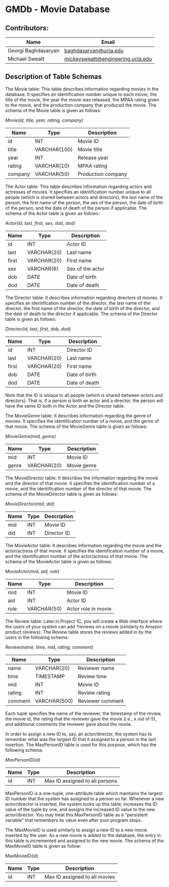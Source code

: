 GMDb - Movie Database
=====================

Contributors:
-------------
| Name                | Email                             |
| ----                | -----                             |
| Georgi Baghdasaryan | baghdasaryan@ucla.edu             |
| Michael Sweatt      | mickeysweatt@engineering.ucla.edu |

Description of Table Schemas
----------------------------
The Movie table: This table describes information regarding movies in the
database. It specifies an identification number unique to each movie, the title
of the movie, the year the movie was released, the MPAA rating given to the
movie, and the production company that produced the movie. The schema of the
Movie table is given as follows:

*Movie(id, title, year, rating, company)*

| Name    | Type         | Description        |
| ----    | ----         | -----------        |
| id      | INT          | Movie ID           |
| title   | VARCHAR(100) | Movie title        |
| year    | INT          | Release year       |
| rating  | VARCHAR(10)  | MPAA rating        |
| company | VARCHAR(50)  | Production company |

The Actor table: This table describes information regarding actors and actresses
of movies. It specifies an identification number unique to all people (which is
shared between actors and directors), the last name of the person, the first
name of the person, the sex of the person, the date of birth of the person, and
the date of death of the person if applicable. The schema of the Actor table is
given as follows:

*Actor(id, last, first, sex, dob, dod)*

| Name  | Type        | Description      |
| ----  | ----        | -----------      |
| id    | INT         | Actor ID         |
| last  | VARCHAR(20) | Last name        |
| first | VARCHAR(20) | First name       |
| sex   | VARCHAR(6)  | Sex of the actor |
| dob   | DATE        | Date of birth    |
| dod   | DATE        | Date of death    |

The Director table: It describes information regarding directors of movies. It
specifies an identification number of the director, the last name of the
director, the first name of the director, the date of birth of the director, and
the date of death to the director if applicable. The schema of the Director
table is given as follows:

*Director(id, last, first, dob, dod)*

| Name  | Type        | Description   |
| ----  | ----        | -----------   |
| id    | INT         | Director ID   |
| last  | VARCHAR(20) | Last name     |
| first | VARCHAR(20) | First name    |
| dob   | DATE        | Date of birth |
| dod   | DATE        | Date of death |

Note that the ID is unique to all people (which is shared between actors and
directors). That is, if a person is both an actor and a director, the person
will have the same ID both in the Actor and the Director table.

The MovieGenre table: It describes information regarding the genre of movies. It
specifies the identification number of a movie, and the genre of that movie. The
schema of the MovieGenre table is given as follows:

*MovieGenre(mid, genre)*

| Name  | Type        | Description |
| ----  | ----        | ----------- |
| mid   | INT         | Movie ID    |
| genre | VARCHAR(20) | Movie genre |

The MovieDirector table: It describes the information regarding the movie and
the director of that movie. It specifies the identification number of a movie,
and the identification number of the director of that movie. The schema of the
MovieDirector table is given as follows:

*MovieDirector(mid, did)*

| Name | Type | Description |
| ---- | ---- | ----------- |
| mid  | INT  | Movie ID    |
| did  | INT  | Director ID |

The MovieActor table: It describes information regarding the movie and the
actor/actress of that movie. It specifies the identification number of a movie,
and the identification number of the actor/actress of that movie. The schema of
the MovieActor table is given as follows:

*MovieActor(mid, aid, role)*

| Name | Type        | Description         |
| ---- | ----        | -----------         |
| mid  | INT         | Movie ID            |
| aid  | INT         | Actor ID            |
| role | VARCHAR(50) | Actor role in movie |

The Review table: Later in Project 1C, you will create a Web interface where the
users of your system can add ?reviews  on a movie (similarly to Amazon product
reviews). The Review table stores the reviews added in by the users in the
following schema:

*Review(name, time, mid, rating, comment)*

| Name    | Type         | Description      |
| ----    | ----         | -----------      |
| name    | VARCHAR(20)  | Reviewer name    |
| time    | TIMESTAMP    | Review time      |
| mid     | INT          | Movie ID         |
| rating  | INT          | Review rating    |
| comment | VARCHAR(500) | Reviewer comment |

Each tuple specifies the name of the reviewer, the timestamp of the review, the
movie id, the rating that the reviewer gave the movie (i.e., x out of 5), and
additional comments the reviewer gave about the movie.

In order to assign a new ID to, say, an actor/director, the system has to
remember what was the largest ID that it assigned to a person in the last
insertion. The MaxPersonID table is used for this purpose, which has the
following schema:

*MaxPersonID(id)*

| Name | Type | Description                    |
| ---- | ---- | -----------                    |
| id   | INT  | Max ID assigned to all persons |

MaxPersonID is a one-tuple, one-attribute table which maintains the largest ID
number that the system has assigned to a person so far. Whenever a new
actor/director is inserted, the system looks up this table, increases the ID
value of the tuple by one, and assigns the increased ID value to the new
actor/director. You may treat this MaxPersonID table as a "persistent variable"
that remembers its value even after your program stops.

The MaxMovieID is used similarly to assign a new ID to a new movie inserted by
the user. As a new movie is added to the database, the entry in this table is
incremented and assigned to the new movie. The schema of the MaxMovieID table is
given as follow:

MaxMovieID(id)

| Name | Type | Description                   |
| ---- | ---- | -----------                   |
| id   | INT  | Max ID assigned to all movies |

